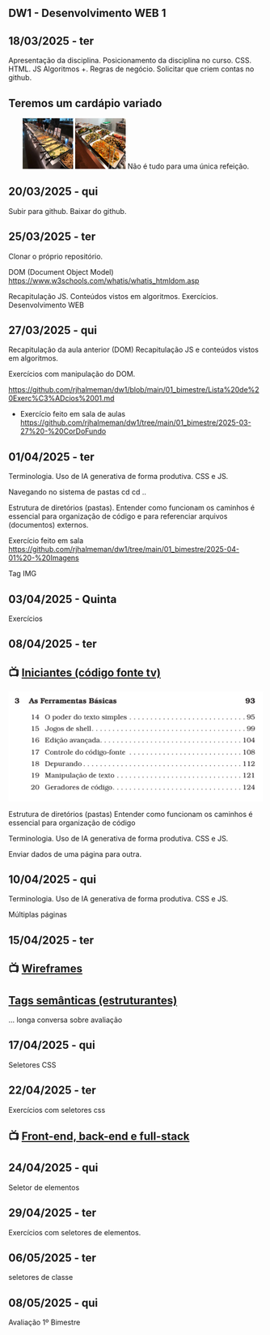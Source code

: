## DW1 - Desenvolvimento WEB 1




## 18/03/2025 - ter
Apresentação da disciplina. Posicionamento da disciplina no curso. CSS. HTML. JS Algoritmos +. Regras de negócio. Solicitar que criem contas no github.

## Teremos um cardápio variado

<p align="center">
  <img src="./imagens/image.png" alt="DW" width="100" height="100">
  <img src="./imagens/image-1.png" alt="DW" width="100" height="100">
Não é tudo para uma única refeição.
</p>


## 20/03/2025 - qui
Subir para github. Baixar do github.

## 25/03/2025 - ter
Clonar o próprio repositório.

DOM (Document Object Model)
https://www.w3schools.com/whatis/whatis_htmldom.asp

Recapitulação JS. Conteúdos vistos em algoritmos. Exercícios.
Desenvolvimento WEB

## 27/03/2025 - qui
Recapitulação da aula anterior (DOM)
Recapitulação JS e conteúdos vistos em algoritmos. 

Exercícios com manipulação do DOM.

https://github.com/rjhalmeman/dw1/blob/main/01_bimestre/Lista%20de%20Exerc%C3%ADcios%2001.md

- Exercício feito em sala de aulas
https://github.com/rjhalmeman/dw1/tree/main/01_bimestre/2025-03-27%20-%20CorDoFundo



## 01/04/2025 - ter

Terminologia. Uso de IA generativa de forma produtiva. CSS e JS.

Navegando no sistema de pastas 
cd
cd ..

Estrutura de diretórios (pastas). Entender como funcionam os caminhos é essencial para organização de código e para referenciar arquivos (documentos) externos.

Exercício feito em sala
https://github.com/rjhalmeman/dw1/tree/main/01_bimestre/2025-04-01%20-%20Imagens

Tag IMG

## 03/04/2025 - Quinta
Exercícios

## 08/04/2025 - ter

## 📺 [Iniciantes (código fonte tv)](https://www.youtube.com/watch?v=3-3lTJlBU78)

![alt text](./imagens/cap3LivroProgramadorPragmatico.png)


Estrutura de diretórios (pastas)
Entender como funcionam os caminhos é essencial para organização de código

Terminologia. Uso de IA generativa de forma produtiva. CSS e JS.

Enviar dados de uma página para outra.

## 10/04/2025 - qui
Terminologia. Uso de IA generativa de forma produtiva. CSS e JS.

Múltiplas páginas



## 15/04/2025 - ter

## 📺 [Wireframes](https://www.youtube.com/watch?v=INPlcg_BsGc)

## [Tags semânticas (estruturantes)](https://github.com/rjhalmeman/dw1/blob/main/00_Teoria/tags-semanticas-html.md)



... longa conversa sobre avaliação

## 17/04/2025 - qui
Seletores CSS

## 22/04/2025 - ter
Exercícios com seletores css
## 📺 [Front-end, back-end e full-stack](https://www.youtube.com/watch?v=bnoXykE_ng0)

## 24/04/2025 - qui
Seletor de elementos

## 29/04/2025 - ter
Exercícios com seletores de elementos.

## 06/05/2025 - ter
seletores de classe

## 08/05/2025 - qui
Avaliação 1º Bimestre

